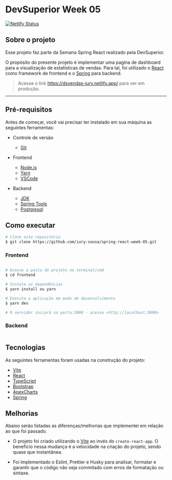 # DevSuperior Week 05

[![Netlify Status](https://api.netlify.com/api/v1/badges/2a4a7e76-f984-46d5-9e10-920126ed4002/deploy-status)](https://app.netlify.com/sites/dsvendas-iury/deploys)

## Sobre o projeto

Esse projeto faz parte da Semana Spring React realizado pela DevSuperior.

O propósito do presente projeto é implementar uma pagína de dashboard para a visualização de estatísticas de vendas. Para tal, foi utilizado o [React](https://pt-br.reactjs.org/) como framework de frontend e o [Spring](https://spring.io/) para backend.

> Acesse o link https://dsvendas-iury.netlify.app/ para ver em produção.

---

## Pré-requisitos

Antes de começar, você vai precisar ter instalado em sua máquina as seguintes ferramentas:

- Controle de versão
  - [Git](https://git-scm.com)

- Frontend
  - [Node.js](https://nodejs.org/en/)
  - [Yarn](https://classic.yarnpkg.com/en/docs/install/#windows-stable)
  - [VSCode](https://code.visualstudio.com/)

- Backend
  - [JDK](https://www.azul.com/downloads/?package=jdk)
  - [Spring Tools](https://spring.io/tools)
  - [Postgresql](https://www.postgresql.org/download/)

## Como executar

```bash
# Clone este repositório
$ git clone https://github.com/iury-sousa/spring-react-week-05.git

```

### Frontend

```bash

# Acesse a pasta do projeto no terminal/cmd
$ cd frontend

# Instale as dependências
$ yarn install ou yarn

# Execute a aplicação em modo de desenvolvimento
$ yarn dev

# O servidor inciará na porta:3000 - acesse <http://localhost:3000>

```

### Backend

```bash

```

## Tecnologias

As seguintes ferramentas foram usadas na construção do projeto:

- [Vite](https://vitejs.dev/)
- [React](https://pt-br.reactjs.org/)
- [TypeScript](https://www.typescriptlang.org/)
- [Bootstrap](https://getbootstrap.com/docs/5.1/getting-started)
- [ApexCharts](https://apexcharts.com/docs/react-charts/)
- [Spring](https://spring.io/)
  
## Melhorias

Abaixo serão listadas as diferenças/melhorias que implementei em relação ao que foi passado.

- O projeto foi criado utilizando o [Vite](https://vitejs.dev/) ao invés do `create-react-app`. O beneficio nessa mudança é a velocidade na criação do projeto, sendo quase que instantânea.

- Foi implementado o Eslint, Prettier e Husky para analisar, formatar e garantir que o código não seja commitado com erros de formatação ou sintaxe.